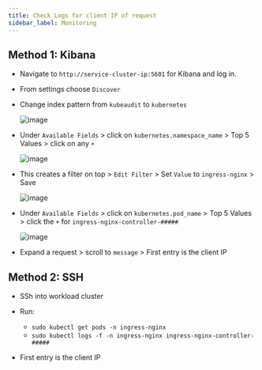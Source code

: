 ```yaml
---
title: Check Logs for client IP of request
sidebar_label: Monitoring
---
```



## Method 1: Kibana
- Navigate to `http://service-cluster-ip:5601` for Kibana and log in.
- From settings choose `Discover`
- Change index pattern from `kubeaudit` to `kubernetes`

    ![image](https://user-images.githubusercontent.com/60857664/121914319-72063380-cd32-11eb-8321-b23f7af2f6a6.png)

- Under `Available Fields` > click on `kubernetes.namespace_name` > Top 5 Values > click on any `+` 

    ![image](https://user-images.githubusercontent.com/60857664/121915237-52bbd600-cd33-11eb-8d87-617c1544925a.png)

- This creates a filter on top > `Edit Filter` > Set `Value` to `ingress-nginx` > Save

    ![image](https://user-images.githubusercontent.com/60857664/121915407-7a12a300-cd33-11eb-947c-e7140ce5f8f8.png)

- Under `Available Fields` > click on `kubernetes.pod_name` > Top 5 Values > click the `+` for `ingress-nginx-controller-#####`

    ![image](https://user-images.githubusercontent.com/60857664/121915864-e7becf00-cd33-11eb-80fd-4d0192919980.png)


- Expand a request > scroll to `message` > First entry is the client IP



## Method 2: SSH 

- SSh into workload cluster
- Run:
    - `sudo kubectl get pods -n ingress-nginx`
    - `sudo kubectl logs -f -n ingress-nginx ingress-nginx-controller-#####`

- First entry is the client IP